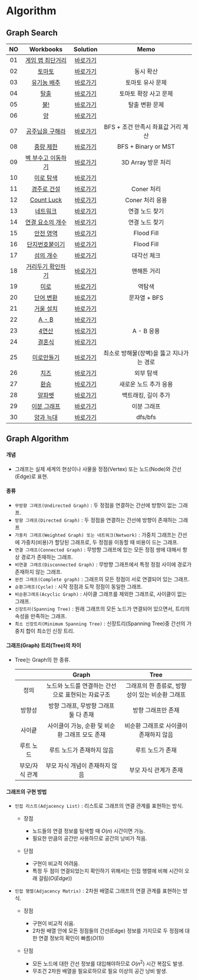 # Algorithm 


## Graph Search
|<center>NO|<center>Workbooks|<center>Solution|<center>Memo|
|:---:|:---:|:---:|:---:|
|01|[게임 맵 최단거리](https://programmers.co.kr/learn/courses/30/lessons/1844)|[바로가기](./Solution/게임%20맵%20최단거리)| |
|02|[토마토](https://www.acmicpc.net/problem/7576)|[바로가기](./Solution/토마토)|동시 확산|
|03|[유기농 배추](https://www.acmicpc.net/problem/1012)|[바로가기](./Solution/유기농%20배추)|토마토 유사 문제|
|04|[탈출](https://www.acmicpc.net/problem/3055)|[바로가기](./Solution/탈출)|토마토 확장 사고 문제|
|05|[불!](https://www.acmicpc.net/problem/4179)|[바로가기](./Solution/불!)|탈출 변환 문제| 
|06|[양](https://www.acmicpc.net/problem/3184)|[바로가기](./Solution/양)||
|07|[공주님을 구해라](https://www.acmicpc.net/problem/17836)|[바로가기](./Solution/공주님을%20구해라)|BFS + 조건 만족시 좌표값 거리 계산|
|08|[중량 제한](https://www.acmicpc.net/problem/1939)|[바로가기](./Solution/중량%20제한)|BFS + Binary or MST|
|09|[벽 부수고 이동하기](https://www.acmicpc.net/problem/2206)|[바로가기](./Solution/벽%20부수고%20이동하기)|3D Array 방문 처리|
|10|[미로 탐색](https://www.acmicpc.net/problem/2178)|[바로가기](./Solution/미로%20탐색)||
|11|[경주로 건설](https://programmers.co.kr/learn/courses/30/lessons/67259)|[바로가기](./Solution/경주로%20건설)|Coner 처리|
|12|[Count Luck](https://www.hackerrank.com/challenges/count-luck/problem)|[바로가기](./Solution/Count%20Luck)|Coner 처리 응용|
|13|[네트워크](https://programmers.co.kr/learn/courses/30/lessons/43162)|[바로가기](./Solution/네트워크)|연결 노드 찾기|
|14|[연결 요소의 개수](https://www.acmicpc.net/problem/11724)|[바로가기](./Solution/연결%20요소의%20개수)|연결 노드 찾기|
|15|[안전 영역](https://www.acmicpc.net/problem/2468)|[바로가기](./Solution/안전%20영역)|Flood Fill|
|16|[단지번호붙이기](https://www.acmicpc.net/problem/2667)|[바로가기](./Solution/단지번호붙이기)|Flood Fill|
|17|[섬의 개수](https://www.acmicpc.net/problem/4963)|[바로가기](./Solution/섬의%20개수)|대각선 체크|
|18|[거리두기 확인하기](https://school.programmers.co.kr/learn/courses/30/lessons/81302)|[바로가기](./Solution/거리두기%20확인하기)|맨해튼 거리|
|19|[미로](https://www.acmicpc.net/problem/24463)|[바로가기](./Solution/미로)|역탐색|
|20|[단어 변환](https://school.programmers.co.kr/learn/courses/30/lessons/43163)|[바로가기](./Solution/단어%20변환)|문자열 + BFS|
|21|[거울 설치](https://www.acmicpc.net/problem/2151)|[바로가기](./Solution/거울%20설치)||
|22|[A - B](https://www.acmicpc.net/problem/16953)|[바로가기](./Solution/A%20-%20B)||
|23|[4연산](https://www.acmicpc.net/problem/14395)|[바로가기](./Solution/4연산)|A - B 응용|
|24|[결혼식](https://www.acmicpc.net/problem/5567)|[바로가기](./Solution/결혼식)||
|25|[미로만들기](https://www.acmicpc.net/problem/2665)|[바로가기](./Solution/미로만들기)| 최소로 방해물(장벽)을 뚫고 지나가는 경로 |
|26|[치즈](https://www.acmicpc.net/problem/2638)|[바로가기](./Solution/치즈)| 외부 탐색|
|27|[환승](https://www.acmicpc.net/problem/5214)|[바로가기](./Solution/환승)| 새로운 노드 추가 응용|
|28|[알파벳](https://www.acmicpc.net/problem/1987)|[바로가기](./Solution/알파벳)| 백트래킹, 길이 추가 |
|29|[이분 그래프](https://www.acmicpc.net/problem/1707)|[바로가기](./Solution/이분%20그래프)| 이분 그래프 |
|30|[양과 늑대](https://school.programmers.co.kr/learn/courses/30/lessons/92343)|[바로가기](./Solution/양과%20늑대)| dfs/bfs  |

## Graph Algorithm
#### 개념
- 그래프는 실제 세계의 현상이나 사물을 정점(Vertex) 또는 노드(Node)와 간선(Edge)로 표현.


#### 종류
- `무방향 그래프(Undirected Graph)` : 두 정점을 연결하는 간선에 방향이 없는 그래프.
- `방향 그래프(Directed Graph)` : 두 정점을 연결하는 간선에 방향이 존재하는 그래프
- `가중치 그래프(Weighted Graph) 또는 네트워크(Network)` : 가중치 그래프는 간선에 가중치(비용)가 할당된 그래프로, 두 정점을 이동할 때 비용이 드는 그래프.
- `연결 그래프(Connected Graph)` : 무방향 그래프에 있는 모든 정점 쌍에 대해서 항상 경로가 존재하는 그래프.
- `비연결 그래프(Disconnected Graph)` : 무방향 그래프에서 특정 정점 사이에 경로가 존재하지 않는 그래프.
- `완전 그래프(Complete graph)` : 그래프의 모든 정점이 서로 연결되어 있는 그래프.
- `순환그래프(Cycle)` : 시작 정점과 도착 정점이 동일한 그래프.
- `비순환그래프(Acyclic Graph)` : 사이클 그래프를 제외한 그래프로, 사이클이 없는 그래프.
- `신장트리(Spanning Tree)` : 원래 그래프의 모든 노드가 연결되어 있으면서, 트리의 속성을 만족하는 그래프.
- `최소 신장트리(Minimum Spanning Tree)` : 신장트리(Spanning Tree)중 간선의 가중치 합이 최소인 신장 트리.


#### 그래프(Graph) 트리(Tree)의 차이
- Tree는 Graph의 한 종류.

    ||<center>Graph|<center>Tree|
    |:---:|:---:|:---:|
    |정의|노드와 노드를 연결하는 간선으로 표현되는 자료구조|그래프의 한 종류로, 방향성이 있는 비순환 그래프|
    |방향성|방향 그래프, 무방향 그래프 둘 다 존재|방향 그래프만 존재|
    |사이킅|사이클이 가능, 순환 및 비순환 그래프 모도 존재|비순환 그래프로 사이클이 존재하지 않음|
    |루트 노드|루트 노드가 존재하지 않음|루트 노드가 존재|
    |부모/자식 관계|부모 자식 개념이 존재하지 않음|부모 자식 관계가 존재 |


#### 그래프의 구현 방법
- `인접 리스트(Adjacency List)` : 리스트로 그래프의 연결 관계를 표현하는 방식. 
    - 장점
        - 노드들의 연결 정보를 탐색할 때 $O(n)$ 시간이면 가능.
        - 필요한 만큼의 공간만 사용하므로 공간의 낭비가 적음.
    
    - 단점
        - 구현이 비교적 어려움.
        - 특정 두 점이 연결되었는지 확인하기 위해서는 인접 행렬에 비해 시간이 오래 걸림($O(Edge)$)

- `인접 행렬(Adjacency Matrix)` : 2차원 배열로 그래프의 연결 관계를 표현하는 방식.
    - 장점
        - 구현이 비교적 쉬움.
        - 2차원 배열 안에 모든 정점들의 간선(Edge) 정보를 가지므로 두 정점에 대한 연결 정보의 확인이 빠름($O(1)$)
    
    - 단점
        - 모든 노드에 대한 간선 정보를 대입해야하므로  $O(n^2)$ 시간 복잡도 발생.
        - 무조건 2차원 배열을 필요로하므로 필요 이상의 공간 낭비 발생.
